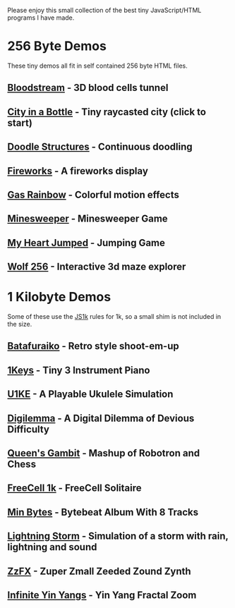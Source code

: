 Please enjoy this small collection of the best tiny JavaScript/HTML programs I have made.

# 256 Byte Demos

These tiny demos all fit in self contained 256 byte HTML files.

## [Bloodstream](https://killedbyapixel.github.io/TinyCode/256B/Bloodstream) - 3D blood cells tunnel
## [City in a Bottle](https://killedbyapixel.github.io/TinyCode/256B/CityInABottle) - Tiny raycasted city (click to start)
## [Doodle Structures](https://killedbyapixel.github.io/TinyCode/256B/DoodleStructures) - Continuous doodling
## [Fireworks](https://killedbyapixel.github.io/TinyCode/256B/Fireworks) - A fireworks display
## [Gas Rainbow](https://killedbyapixel.github.io/TinyCode/256B/GasRainbow) - Colorful motion effects
## [Minesweeper](https://killedbyapixel.github.io/TinyCode/256B/Minisweeper) - Minesweeper Game
## [My Heart Jumped](https://killedbyapixel.github.io/TinyCode/256B/MyHeartJumped) - Jumping Game
## [Wolf 256](https://killedbyapixel.github.io/TinyCode/256B/Wolf256) - Interactive 3d maze explorer

# 1 Kilobyte Demos

Some of these use the [JS1k](https://js1k.com) rules for 1k, so a small shim is not included in the size.

## [Batafuraiko](https://killedbyapixel.github.io/TinyCode/1K/Batafuraiko) - Retro style shoot-em-up

## [1Keys](https://killedbyapixel.github.io/1Keys) - Tiny 3 Instrument Piano

## [U1KE](https://killedbyapixel.github.io/TinyCode/1K/U1KE) - A Playable Ukulele Simulation

## [Digilemma](https://killedbyapixel.github.io/TinyCode/1K/Digilemma) - A Digital Dilemma of Devious Difficulty

## [Queen's Gambit](https://killedbyapixel.github.io/TinyCode/1K/QueensGambit) - Mashup of Robotron and Chess

## [FreeCell 1k](https://killedbyapixel.github.io/TinyCode/1K/FreeCell1k) - FreeCell Solitaire

## [Min Bytes](https://killedbyapixel.github.io/TinyCode/1K/MinBytes) - Bytebeat Album With 8 Tracks

## [Lightning Storm](https://killedbyapixel.github.io/TinyCode/1K/LightningStorm) - Simulation of a storm with rain, lightning and sound

## [ZzFX](https://killedbyapixel.github.io/TinyCode/1K/ZzFX) - Zuper Zmall Zeeded Zound Zynth

## [Infinite Yin Yangs](https://killedbyapixel.github.io/TinyCode/1K/InfiniteYinYangs) - Yin Yang Fractal Zoom
